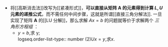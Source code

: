 - 将[[高斯消去法]]改写为[[紧凑形式]]，**可以直接从矩阵 $\boldsymbol A$ 的元素得到计算 $L,U$ 元素的递推公式**，而不需任何中间步骤，这就是所谓[[直接三角分解法]]. 一旦实现了矩阵 $\boldsymbol A$ 的[[LU 分解]]，那么求解 $Ax=b$ 的问题就等价于求解两个 *三角形方程组* ：
	- $y=b$,求 y;  
	  logseq.order-list-type:: number
	  (2)$Ux=y$,求$x$.